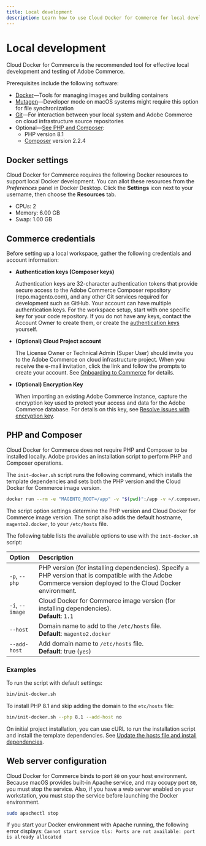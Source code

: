 ```yaml
---
title: Local development
description: Learn how to use Cloud Docker for Commerce for local development.
---
```


# Local development

Cloud Docker for Commerce is the recommended tool for effective local development and testing of Adobe Commerce.

Prerequisites include the following software:

- [Docker](https://www.docker.com/get-started)—Tools for managing images and building containers
- [Mutagen](https://mutagen.io/documentation/introduction/installation)—Developer mode on macOS systems might require this option for file synchronization
- [Git](https://git-scm.com)—For interaction between your local system and Adobe Commerce on cloud infrastructure source repositories
- Optional—[See PHP and Composer](#php-and-composer):
   - PHP version 8.1
   - [Composer](https://getcomposer.org) version 2.2.4

## Docker settings

Cloud Docker for Commerce requires the following Docker resources to support local Docker development. You can allot these resources from the _Preferences_ panel in Docker Desktop. Click the **Settings** icon next to your username, then choose the **Resources** tab.

-  CPUs: 2
-  Memory: 6.00 GB
-  Swap: 1.00 GB

## Commerce credentials

Before setting up a local workspace, gather the following credentials and account information:

-  **Authentication keys (Composer keys)**

    Authentication keys are 32-character authentication tokens that provide secure access to the Adobe Commerce Composer repository (repo.magento.com), and any other Git services required for development such as GitHub. Your account can have multiple authentication keys. For the workspace setup, start with one specific key for your code repository. If you do not have any keys, contact the Account Owner to create them, or create the [authentication keys][] yourself.

-  **(Optional) Cloud Project account**

   The License Owner or Technical Admin (Super User) should invite you to the Adobe Commerce on cloud infrastructure project. When you receive the e-mail invitation, click the link and follow the prompts to create your account. See [Onboarding to Commerce](https://experienceleague.adobe.com/docs/commerce-cloud-service/start/onboarding.html) for details.

-  **(Optional) Encryption Key**

   When importing an existing Adobe Commerce instance, capture the encryption key used to protect your access and data for the Adobe Commerce database. For details on this key, see [Resolve issues with encryption key][].

## PHP and Composer

Cloud Docker for Commerce does not require PHP and Composer to be installed locally. Adobe provides an installation script to perform PHP and Composer operations.

The `init-docker.sh` script runs the following command, which installs the template dependencies and sets both the PHP version and the Cloud Docker for Commerce image version.

```bash
docker run --rm -e "MAGENTO_ROOT=/app" -v "$(pwd)":/app -v ~/.composer/cache:/root/.composer/cache "magento/magento-cloud-docker-php:${PHP_VERSION}-cli-${IMAGE_VERSION}" composer install --ansi
```

The script option settings determine the PHP version and Cloud Docker for Commerce image version. The script also adds the default hostname, `magento2.docker`, to your `/etc/hosts` file.

The following table lists the available options to use with the `init-docker.sh` script:

| Option          | Description |
| :-------------- | :---------- |
| `-p`, `--php`   | PHP version (for installing dependencies). Specify a PHP version that is compatible with the Adobe Commerce version deployed to the Cloud Docker environment. |
| `-i`, `--image` |  Cloud Docker for Commerce image version (for installing dependencies).<br/>**Default**: `1.1` |
| `--host`        | Domain name to add to the `/etc/hosts` file.<br/>**Default**: `magento2.docker` |
| `--add-host`    | Add domain name to `/etc/hosts` file.<br/>**Default**: true (`yes`) |

### Examples

To run the script with default settings:

```bash
bin/init-docker.sh
```

To install PHP 8.1 and skip adding the domain to the `etc/hosts` file:

```bash
bin/init-docker.sh --php 8.1 --add-host no
```

On initial project installation, you can use cURL to run the installation script and install the template dependencies. See [Update the hosts file and install dependencies](initialize-docker.md#update-the-hosts-file-and-install-dependencies).

## Web server configuration

Cloud Docker for Commerce binds to port `80` on your host environment. Because macOS provides built-in Apache service, and may occupy port `80`, you must stop the service. Also, if you have a web server enabled on your workstation, you must stop the service before launching the Docker environment.

```bash
sudo apachectl stop
```

<InlineAlert variant="error" slots="text"/>

If you start your Docker environment with Apache running, the following error displays: `Cannot start service tls: Ports are not available: port is already allocated`

<!--Link definitions-->

[authentication keys]: https://experienceleague.adobe.com/docs/commerce-operations/installation-guide/prerequisites/authentication-keys.html
[Resolve issues with encryption key]: https://experienceleague.adobe.com/docs/commerce-knowledge-base/kb/troubleshooting/miscellaneous/resolve-issues-with-encryption-key.html
